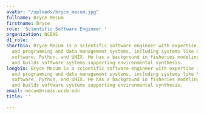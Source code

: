 ```yaml
---
avatar: "/uploads/bryce_mecum.jpg"
fullname: Bryce Mecum
firstname: Bryce
role: 'Scientific Software Engineer '
organization: NCEAS
d1_role: ''
shortbio: Bryce Mecum is a scientific software engineer with expertise in data analysis
  and programming and data management systems, including systems like R, GitHub, repository
  software, Python, and UNIX. He has a background in fisheries modeling and management,
  and builds software systems supporting environmental synthesis.
longbio: Bryce Mecum is a scientific software engineer with expertise in data analysis
  and programming and data management systems, including systems like R, GitHub, repository
  software, Python, and UNIX. He has a background in fisheries modeling and management,
  and builds software systems supporting environmental synthesis.
email: mecum@nceas.ucsb.edu
title: ''

---
```

